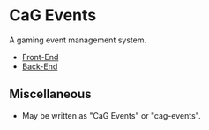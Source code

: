 # CaG Events
A gaming event management system.

- [Front-End](https://github.com/CasualGaming/cag-events-frontend)
- [Back-End](https://github.com/CasualGaming/cag-events-backend)

## Miscellaneous
- May be written as "CaG Events" or "cag-events".
